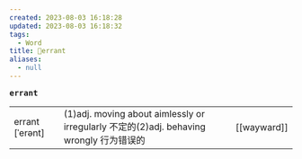 ```yaml
---
created: 2023-08-03 16:18:28
updated: 2023-08-03 16:18:32
tags:
  - Word
title: 📖errant
aliases:
  - null
---
```


<pre><strong>errant</strong></pre>
|   |   |   |
|---|---|---|
|errant [ˈerənt]|(1)adj. moving about aimlessly or irregularly 不定的(2)adj. behaving wrongly ⾏为错误的|[[wayward]]|